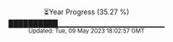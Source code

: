<p align="center">
⏳Year Progress (35.27 %) <br>
██████████▁▁▁▁▁▁▁▁▁▁▁▁▁▁▁▁▁▁▁▁ <br>
<sub>Updated: Tue, 09 May 2023 18:02:57 GMT</sub>
</p>

